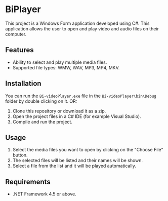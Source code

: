 # BiPlayer

This project is a Windows Form application developed using C#. This application allows the user to open and play video and audio files on their computer.

## Features

- Ability to select and play multiple media files.
- Supported file types: WMW, WAV, MP3, MP4, MKV.

## Installation
You can run the `Bi-videoPlayer.exe` file in the `Bi-videoPlayer\bin\Debug` folder by double clicking on it.
OR:
1. Clone this repository or download it as a zip.
2. Open the project files in a C# IDE (for example Visual Studio).
3. Compile and run the project.

## Usage

1. Select the media files you want to open by clicking on the "Choose File" button.
2. The selected files will be listed and their names will be shown.
3. Select a file from the list and it will be played automatically.

## Requirements

- .NET Framework 4.5 or above.
